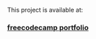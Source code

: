 This project is available at:
### [freecodecamp portfolio](https://sam7900.github.io/freecodecamp-portfolio/)
